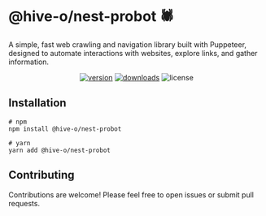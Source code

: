 # @hive-o/nest-probot 🕷️

A simple, fast web crawling and navigation library built with Puppeteer, designed to automate interactions with websites, explore links, and gather information.

<p align="center">
<a href="https://www.npmjs.com/package/@hive-o/nest-probot"><img src="https://img.shields.io/npm/v/@hive-o/nest-probot.svg?style=flat" alt="version" /></a>
<a href="https://www.npmjs.com/package/@hive-o/nest-probot"><img alt="downloads" src="https://img.shields.io/npm/dt/@hive-o/nest-probot.svg?style=flat" /></a>
<img alt="license" src="https://img.shields.io/npm/l/@hive-o/nest-probot.svg" />
</p>

## Installation

```shell
# npm
npm install @hive-o/nest-probot

# yarn
yarn add @hive-o/nest-probot
```

## Contributing

Contributions are welcome! Please feel free to open issues or submit pull requests.
